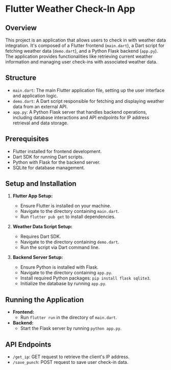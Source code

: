 # Flutter Weather Check-In App

## Overview
This project is an application that allows users to check in with weather data integration. It's composed of a Flutter frontend (`main.dart`), a Dart script for fetching weather data (`demo.dart`), and a Python Flask backend (`app.py`). The application provides functionalities like retrieving current weather information and managing user check-ins with associated weather data.

## Structure
- `main.dart`: The main Flutter application file, setting up the user interface and application logic.
- `demo.dart`: A Dart script responsible for fetching and displaying weather data from an external API.
- `app.py`: A Python Flask server that handles backend operations, including database interactions and API endpoints for IP address retrieval and data storage.

## Prerequisites
- Flutter installed for frontend development.
- Dart SDK for running Dart scripts.
- Python with Flask for the backend server.
- SQLite for database management.

## Setup and Installation
1. **Flutter App Setup:**
   - Ensure Flutter is installed on your machine.
   - Navigate to the directory containing `main.dart`.
   - Run `flutter pub get` to install dependencies.

2. **Weather Data Script Setup:**
   - Requires Dart SDK.
   - Navigate to the directory containing `demo.dart`.
   - Run the script via Dart command line.

3. **Backend Server Setup:**
   - Ensure Python is installed with Flask.
   - Navigate to the directory containing `app.py`.
   - Install required Python packages: `pip install flask sqlite3`.
   - Initialize the database by running `app.py`.

## Running the Application
- **Frontend:**
  - Run `flutter run` in the directory of `main.dart`.
- **Backend:**
  - Start the Flask server by running `python app.py`.

## API Endpoints
- `/get_ip`: GET request to retrieve the client's IP address.
- `/save_punch`: POST request to save user check-in data.



